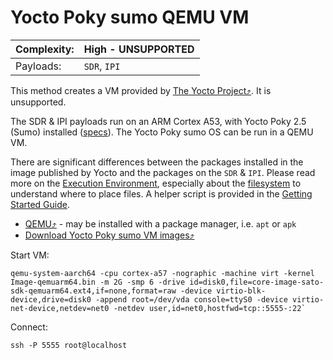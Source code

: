 # Yocto Poky sumo QEMU VM

|Complexity:|High - UNSUPPORTED|
|-|-|
|Payloads:|`SDR`, `IPI`|

This method creates a VM provided by [The Yocto Project⤴](http://www.yoctoproject.org/). It is unsupported.

The SDR & IPI payloads run on an ARM Cortex A53, with Yocto Poky 2.5 (Sumo) installed ([specs](../#payload-specifications)). The Yocto Poky sumo OS can be run in a QEMU VM.

There are significant differences between the packages installed in the image published by Yocto and the packages on the `SDR` & `IPI`. Please read more on the [Execution Environment](../ExecutionEnvironment.md), especially about the [filesystem](../ExecutionEnvironment.md#filesystem) to understand where to place files. A helper script is provided in the [Getting Started Guide](GettingStarted.md#execution-environment-setup).


 * [QEMU⤴](https://www.qemu.org/) - may be installed with a package manager, i.e. `apt` or `apk`
 * [Download Yocto Poky sumo VM images⤴](http://downloads.yoctoproject.org/releases/yocto/yocto-2.5/machines/qemu/qemuarm64/)

Start VM:

```
qemu-system-aarch64 -cpu cortex-a57 -nographic -machine virt -kernel Image-qemuarm64.bin -m 2G -smp 6 -drive id=disk0,file=core-image-sato-sdk-qemuarm64.ext4,if=none,format=raw -device virtio-blk-device,drive=disk0 -append root=/dev/vda console=ttyS0 -device virtio-net-device,netdev=net0 -netdev user,id=net0,hostfwd=tcp::5555-:22`
```

Connect:

```
ssh -P 5555 root@localhost
```
